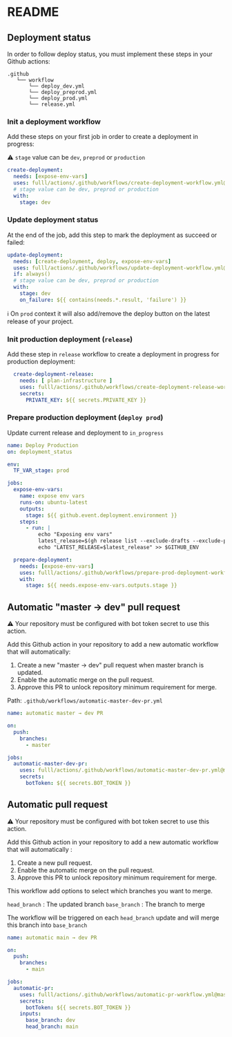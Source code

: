 # README

## Deployment status

In order to follow deploy status, you must implement these steps in your Github actions:

```
.github
   └── workflow
       └── deploy_dev.yml
       └── deploy_preprod.yml
       └── deploy_prod.yml
       └── release.yml
```

### Init a deployment workflow

Add these steps on your first job in order to create a deployment in progress:

:warning: `stage` value can be `dev`, `preprod` or `production`

```yaml
create-deployment:
  needs: [expose-env-vars]
  uses: fulll/actions/.github/workflows/create-deployment-workflow.yml@master
  # stage value can be dev, preprod or production
  with:
    stage: dev 
```

### Update deployment status

At the end of the job, add this step to mark the deployment as succeed or failed:

```yaml
update-deployment:
  needs: [create-deployment, deploy, expose-env-vars]
  uses: fulll/actions/.github/workflows/update-deployment-workflow.yml@master
  if: always()
  # stage value can be dev, preprod or production
  with:
    stage: dev 
    on_failure: ${{ contains(needs.*.result, 'failure') }}
```

:information_source: On `prod` context it will also add/remove the deploy button on the latest release of your project.

### Init production deployment (`release`)

Add these step in `release` workflow to create a deployment in progress for production deployment:

```yaml
  create-deployment-release:
    needs: [ plan-infrastructure ]
    uses: fulll/actions/.github/workflows/create-deployment-release-workflow.yml@master
    secrets:
      PRIVATE_KEY: ${{ secrets.PRIVATE_KEY }}
```

### Prepare production deployment (`deploy prod`)

Update current release and deployment to `in_progress`

```yaml
name: Deploy Production
on: deployment_status

env:
  TF_VAR_stage: prod

jobs:
  expose-env-vars:
    name: expose env vars
    runs-on: ubuntu-latest
    outputs:
      stage: ${{ github.event.deployment.environment }}
    steps:
      - run: |
          echo "Exposing env vars"
          latest_release=$(gh release list --exclude-drafts --exclude-pre-releases -L 1 -R $GITHUB_REPOSITORY | cut -f 3)
          echo "LATEST_RELEASE=$latest_release" >> $GITHUB_ENV

  prepare-deployment:
    needs: [expose-env-vars]
    uses: fulll/actions/.github/workflows/prepare-prod-deployment-workflow.yml@master
    with:
      stage: ${{ needs.expose-env-vars.outputs.stage }}
```

## Automatic "master → dev" pull request

:warning: Your repository must be configured with bot token secret to use this action.

Add this Github action in your repository to add a new automatic workflow that will automatically:

1. Create a new "master → dev" pull request when master branch is updated.
2. Enable the automatic merge on the pull request.
3. Approve this PR to unlock repository minimum requirement for merge.

Path: `.github/workflows/automatic-master-dev-pr.yml`

```yaml
name: automatic master → dev PR

on:
  push:
    branches:
      - master

jobs:
  automatic-master-dev-pr:
    uses: fulll/actions/.github/workflows/automatic-master-dev-pr.yml@master
    secrets:
      botToken: ${{ secrets.BOT_TOKEN }}
```

## Automatic pull request

:warning: Your repository must be configured with bot token secret to use this action.

Add this Github action in your repository to add a new automatic workflow that will automatically :

1. Create a new pull request.
2. Enable the automatic merge on the pull request.
3. Approve this PR to unlock repository minimum requirement for merge.

This workflow add options to select which branches you want to merge.

`head_branch` : The updated branch
`base_branch` : The branch to merge

The workflow will be triggered on each `head_branch` update and will merge this branch into `base_branch`

```yml
name: automatic main → dev PR

on:
  push:
    branches:
      - main

jobs:
  automatic-pr:
    uses: fulll/actions/.github/workflows/automatic-pr-workflow.yml@master
    secrets:
      botToken: ${{ secrets.BOT_TOKEN }}
    inputs:
      base_branch: dev
      head_branch: main
```
